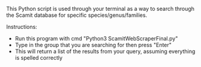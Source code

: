 This Python script is used through your terminal as a way to search through the Scamit database for specific 
species/genus/families.

Instructions:
- Run this program with cmd "Python3 ScamitWebScraperFinal.py"
- Type in the group that you are searching for then press "Enter"
- This will return a list of the results from your query, assuming everything is spelled correctly
